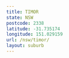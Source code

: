 ```yaml
---
title: TIMOR
state: NSW
postcode: 2338
latitude: -31.735174
longitude: 151.029159
url: /nsw/timor/
layout: suburb
---
```

